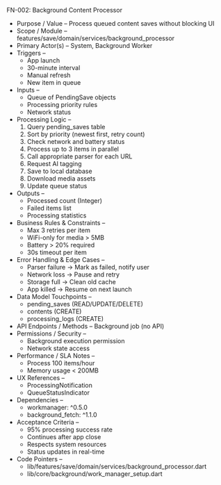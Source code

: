 FN-002: Background Content Processor
- Purpose / Value – Process queued content saves without blocking UI
- Scope / Module – features/save/domain/services/background_processor
- Primary Actor(s) – System, Background Worker
- Triggers –
  - App launch
  - 30-minute interval
  - Manual refresh
  - New item in queue
- Inputs –
  - Queue of PendingSave objects
  - Processing priority rules
  - Network status
- Processing Logic –
  1. Query pending_saves table
  2. Sort by priority (newest first, retry count)
  3. Check network and battery status
  4. Process up to 3 items in parallel
  5. Call appropriate parser for each URL
  6. Request AI tagging
  7. Save to local database
  8. Download media assets
  9. Update queue status
- Outputs –
  - Processed count (Integer)
  - Failed items list
  - Processing statistics
- Business Rules & Constraints –
  - Max 3 retries per item
  - WiFi-only for media > 5MB
  - Battery > 20% required
  - 30s timeout per item
- Error Handling & Edge Cases –
  - Parser failure → Mark as failed, notify user
  - Network loss → Pause and retry
  - Storage full → Clean old cache
  - App killed → Resume on next launch
- Data Model Touchpoints –
  - pending_saves (READ/UPDATE/DELETE)
  - contents (CREATE)
  - processing_logs (CREATE)
- API Endpoints / Methods – Background job (no API)
- Permissions / Security –
  - Background execution permission
  - Network state access
- Performance / SLA Notes –
  - Process 100 items/hour
  - Memory usage < 200MB
- UX References –
  - ProcessingNotification
  - QueueStatusIndicator
- Dependencies –
  - workmanager: ^0.5.0
  - background_fetch: ^1.1.0
- Acceptance Criteria –
  - 95% processing success rate
  - Continues after app close
  - Respects system resources
  - Status updates in real-time
- Code Pointers –
  - lib/features/save/domain/services/background_processor.dart
  - lib/core/background/work_manager_setup.dart